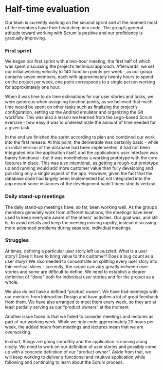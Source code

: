 # **Half-time evaluation**
Our team is currently working on the second sprint and at the moment most of the members have their head deep into code. The group’s general attitude toward working with Scrum is positive and our proficiency is gradually improving.

### **First sprint**
We began our first sprint with a two-hour meeting, the first half of which was spent discussing the project’s technical approach. Afterwards, we set our initial working velocity to 140 function points per week - as our group contains seven members, each with approximately twenty hours to spend on the project per week, one point corresponds to a single person working for approximately one hour.

When it was time to do time estimations for our user stories and tasks, we were generous when assigning function points, as we believed that much time would be spent on other tasks such as finalizing the project’s configuration, setting up the Android emulator and organizing the Git workflow. This was also a lesson we learned from the Lego-based Scrum exercise - how easy it was to underestimate the amount of time needed for a given task.

In the end we finished the sprint according to plan and combined our work into the first release. At this point, the deliverable was certainly basic - while an initial version of the database had been implemented, it had not been integrated into the application itself, and the application’s user interface was barely functional - but it was nonetheless a working prototype with the core features in place. This was also intentional, as getting a rough-cut prototype up and running would add more customer value than fully developing and polishing only a single aspect of the app. However, given the fact that the database code had largely been implemented but not integrated into the app meant some instances of the development hadn't been strictly vertical. 

### **Daily stand-up meetings**
The daily stand-up meetings have, so far, been working well. As the group’s members generally work from different locations, the meetings have been used to keep everyone aware of the others’ activities. Our goal was, and still is, to avoid details and keep the meeting moving rapidly, instead discussing more advanced problems during separate, individual meetings.

### **Struggles**
At times, defining a particular user story left us puzzled. What is a user story? Does it have to bring value to the customer? Does a bug count as a user story? We also needed to concentrate on splitting every user story into thin vertical slices - currently, the scope can vary greatly between user stories and some are difficult to define. We need to establish a clearer definition of "done" both for individual user stories and for the project as a whole.

We also do not have a defined “product owner”. We have had meetings with our mentors from Interaction Design and have gotten a lot of great feedback from them. We have also arranged to meet them every week, so they are at least partially serving as our “product owners” at the moment.

Another issue faced is that we failed to consider meetings and lectures as part of our working week. While we only code approximately 20 hours per week, the added hours from meetings and lectures mean that we are overworking.

In short, things are going smoothly and the application is coming along nicely. We need to work on our definition of user stories and possibly come up with a concrete definition of our “product owner”. Aside from that, we will keep working to deliver a functional and intuitive application while following and continuing to learn about the Scrum process.